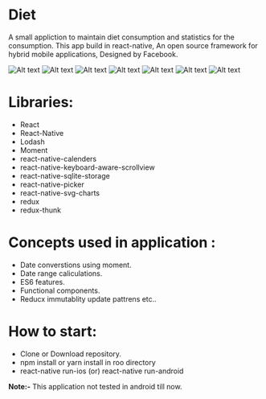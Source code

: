 # Diet

 A small appliction to maintain diet consumption and statistics for the consumption. This app build in react-native,
An open source framework for hybrid mobile applications, Designed by Facebook.

![Alt text](./ScreenShots/Introduction.png=150x?raw=true)
![Alt text](./ScreenShots/Consumption.png=150x?raw=true)
![Alt text](./ScreenShots/Calender.png=150x?raw=true)
![Alt text](./ScreenShots/EntryLog.png=150x?raw=true)
![Alt text](./ScreenShots/Statistics.png=150x?raw=true)
![Alt text](./ScreenShots/Settings.png=150x?raw=true)
![Alt text](./ScreenShots/Picker.png=150x?raw=true)

# Libraries: 
 * React
 * React-Native 
 * Lodash 
 * Moment 
 * react-native-calenders 
 * react-native-keyboard-aware-scrollview 
 * react-native-sqlite-storage 
 * react-native-picker 
 * react-native-svg-charts 
 * redux 
 * redux-thunk 


# Concepts used in application :
 * Date converstions using moment. 
 * Date range caliculations. 
 * ES6 features. 
 * Functional components. 
 * Reducx immutablity update pattrens etc.. 

# How to start:
 * Clone or Download repository.
 * npm install or yarn install in roo directory
 * react-native run-ios (or) react-native run-android

**Note:-** This application not tested in android till now.
